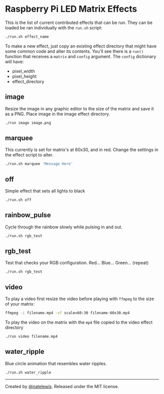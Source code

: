 
# Raspberry Pi LED Matrix Effects

This is the list of current contributed effects that can be run.  They can be loaded be ran individually with the `run.sh` script:

```bash
./run.sh effect_name
```

To make a new effect, just copy an existing effect directory  that might have some common code and alter its contents.  You'll see there is a `run()` function that receives a `matrix` and `config` argument.  The `config` dictionary will have:
* pixel_width
* pixel_height
* effect_directory

## image

Resize the image in any graphic editor to the size of the matrix and save it as a PNG.  Place image in the image effect directory.

```bash
./run image image.png
```

## marquee

This currently is set for matrix's at 60x30, and in red.  Change the settings in the effect script to alter.

```bash
./run.sh marquee 'Message Here'
```

## off

Simple effect that sets all lights to black

```bash
./run.sh off
```

## rainbow_pulse

Cycle through the rainbow slowly while pulsing in and out.

```bash
./run.sh rgb_test
```

## rgb_test

Test that checks your RGB configuration.  Red... Blue... Green... (repeat)

```bash
./run.sh rgb_test
```

## video

To play a video first resize the video before playing with `ffmpeg` to the size of your matrix:

```bash
ffmpeg -i filename.mp4 -vf scale=60:30 filename-60x30.mp4
```

To play the video on the matrix with the `mp4` file copied to the video effect directory

```bash
./run video filename.mp4
```

## water_ripple

Blue circle animation that resembles water ripples.

```bash
./run.sh water_ripple
```


---

Created by [@natelewis](https://github.com/natelewis). Released under the MIT license.
